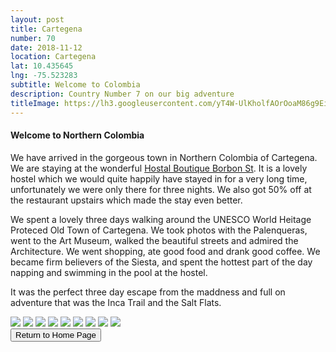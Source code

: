 ```yaml
---
layout: post
title: Cartegena
number: 70
date: 2018-11-12
location: Cartegena
lat: 10.435645
lng: -75.523283
subtitle: Welcome to Colombia
description: Country Number 7 on our big adventure
titleImage: https://lh3.googleusercontent.com/yT4W-UlKholfAOrOoaM86g9EiazDO-iR6jv99v7M5T6KhklT3z0iZxsZJKcVUABaLuc8hFAsREIzqbkZnTZAvipzKdHKM6Ny1YIz5xRfOZShBiyOn0AbRo3G7Ezuxh8_nzSMtn29Mao=w2400
---
```


<h4>Welcome to Northern Colombia</h4>

We have arrived in the gorgeous town in Northern Colombia of Cartegena. We are staying at the wonderful <a target="_blank" href="http://hostalboutiquebourbonst.co/home/">Hostal Boutique Borbon St</a>. 
It is a lovely hostel which we would quite happily have stayed in for a very long time, unfortunately we were only there for three nights. We also got 50% off at the restaurant upstairs which made the stay even better. 

We spent a lovely three days walking around the UNESCO World Heitage Proteced Old Town of Cartegena. We took photos with the Palenqueras, went to the Art Museum, walked the beautiful streets and admired the Architecture. We went shopping, ate good food and drank good coffee.
We became firm believers of the Siesta, and spent the hottest part of the day napping and swimming in the pool at the hostel.

It was the perfect three day escape from the maddness and full on adventure that was the Inca Trail and the Salt Flats. 

<img src="https://lh3.googleusercontent.com/yo2GZCPyrAtQED6NOf1A0vlu5guSUFbtfRsIMEYBTG6kFB-0Rruwk8VHRgupMXL6AD0xGNenZecq9yrJR7z_pHG054THD5rR04IHiXjr_0dIdr9giLlhjmBHIhkxP3vnQyTB135XI_4=w2400" class="image1">
<img src="https://lh3.googleusercontent.com/9h5NFiOqAmLYXkVGAXI228mkck5WbEqHGH-iMwIrwFGSzY_a35tPpyyUzYSY8Kjdw_3nzb9rl2HtE61_1LGvGZKAYUhDI6GOfMLA8Esm9UTcz2YKPMgXwQFrMICcmzTLz4N84XksJrc=w2400" class="image1">
<img src="https://lh3.googleusercontent.com/baCaLkgCJ2BWVZ3W4ObfqhUv1KbOp2gAjIeT64m92lvIkABqUrsXznxBTZ_6HllWYvApNJu64YEV14pqzEVIUkO5RUAmTu8tuNq46vWQIQ4DBT-eqwHnU8wQVbQmcYPbhAaZsYv1BXg=w2400" class="image1">
<img src="https://lh3.googleusercontent.com/_qU_FsA6grdQ4cMKi_yliMwZhnRiQwtdHRwjY6UuP9P8fFrxyhb9GMKMy9pWX0JRzQ60hkibkCfnhw3tmo_NSWEzjzQA0aBtInkr9hZgjcEWwgxBdeWEJKLsciqV0kQUoVMwi1zPdJc=w2400" class="image1">
<img src="https://lh3.googleusercontent.com/eVKdIZ8cnKxK4jPdwU_Wh-mDtnfh7a0_GIrHzA2Y0z4IrkcfeykRMiHuz5mt5HCNdJaR7x007sXQpJnR9WDAz5BHhlah9kmmQiwzMVIaBKVaV2QtL4BLA2AzJw1obtrbM3M8h9SuPcA=w2400" class="image1">
<img src="https://lh3.googleusercontent.com/RseRsgXXdE-gqX7OqLxc4UA4Gsl1awTuikTTU9BQne02JgborR5_Akk-lXfLTZVpTTeIMcs3-J7WE2gVZ9oh5D6xmZHIBESKNfuJssXNi8S9-kAI_ZbdwhPRmfSHnQp6yiStZ6gqAMU=w2400" class="image1">
<img src="https://lh3.googleusercontent.com/-OPOaIN-CUc84VUStfe5Z57Aq-1ERztQR0NC02U1u1_pmct0YgC8vU-Uk3Ms0K0StlYbRYDIBwA-6x1shZPbsxLRAhSOGCsGxmu2Ose6A6l6alhjzu0p8mYyW2B9pLtogYpezx48opo=w2400" class="image1">
<img src="https://lh3.googleusercontent.com/ULkxItRJ4hLlAFT2HmQy989XWeLPaAWhYui9R6X-Qsvonm1jWx45SF2mPe8x3QhGFRf0hJvKG1YUlAefZuTJFYaiC-_XgMmV9SUghkBLlmmIZyfXRNRL-s38i0I8W_0o_5Z-MIT3Fs0=w2400" class="image1">
<img src="https://lh3.googleusercontent.com/-BJlbfmoho1WXqdbhZbxYRf6hy0CVe9aSrH3up4Xu3qSoOQAe0EwTnpYk7v4nV0aY0njplgsoqapyDBUcajLwYbjxhmObt4rCLzcRzdTYVca7rVofFg9BxZzsT22c347c7vOAPgSNiY=w2400" class="image1">

<div class="wrapper">
  <input type="button" class="button" value="Return to Home Page" onclick="self.close()">
</div>
